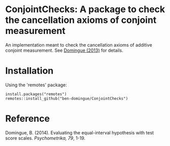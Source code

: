 ConjointChecks: A package to check the cancellation axioms of conjoint measurement
=============

An implementation meant to check the cancellation axioms of additive conjoint measurement. See [Domingue (2013)](https://doi.org/10.1007/s11336-013-9342-4) for details.

# Installation #

Using the 'remotes' package:

    install.packages("remotes")
    remotes::install_github("ben-domingue/ConjointChecks")

# Reference #

Domingue, B. (2014). Evaluating the equal-interval hypothesis with test score scales. *Psychometrika, 79*, 1-19.
